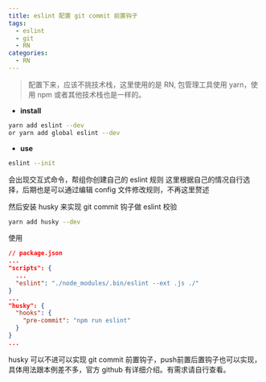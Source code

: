 ```yaml
---
title: eslint 配置 git commit 前置钩子
tags:
  - eslint
  - git
  - RN
categories:
  - RN
---
```


> 配置下来，应该不挑技术栈，这里使用的是 RN, 包管理工具使用 yarn，使用 npm 或者其他技术栈也是一样的。

- **install**

``` bash
yarn add eslint --dev
or yarn add global eslint --dev

```

- **use**

``` bash
eslint --init
```

<!-- more -->

会出现交互式命令，帮组你创建自己的 eslint 规则
这里根据自己的情况自行选择，后期也是可以通过编辑 config 文件修改规则，不再这里赘述

然后安装 husky 来实现 git commit 钩子做 eslint 校验

``` bash
yarn add husky --dev
```

使用

``` json
// package.json
...
"scripts": {
  ...
  "eslint": "./node_modules/.bin/eslint --ext .js ./"
}
...
"husky": {
  "hooks": {
    "pre-commit": "npm run eslint"
  }
}
...
```

husky 可以不进可以实现 git commit 前置钩子，push前置后置钩子也可以实现，具体用法跟本例差不多，官方 github 有详细介绍。有需求请自行查看。
